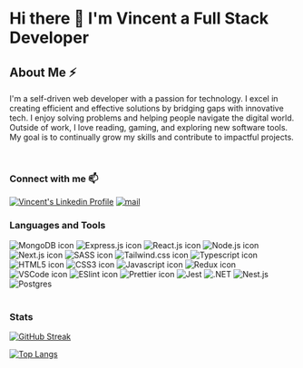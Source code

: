 # Hi there 👋 I'm Vincent a Full Stack Developer

## About Me ⚡
I'm a self-driven web developer with a passion for technology. I excel in creating efficient and effective solutions by bridging gaps with innovative tech. I enjoy solving problems and helping people navigate the digital world. Outside of work, I love reading, gaming, and exploring new software tools. My goal is to continually grow my skills and contribute to impactful projects.

<br />

### Connect with me 📫
[<img alt="Vincent's Linkedin Profile" src="https://img.shields.io/badge/LinkedIn-0077B5?style=for-the-badge&logo=linkedin&logoColor=white" />](https://www.linkedin.com/in/nacen-dev/)
[<img alt="mail" src="https://img.shields.io/badge/Gmail-D14836?style=for-the-badge&logo=gmail&logoColor=white" />](mailto:nacen.dev@gmail.com)


### Languages and Tools

<div>
  <img src="https://img.shields.io/badge/MongoDB-4EA94B?style=for-the-badge&logo=mongodb&logoColor=white" alt="MongoDB icon" />
  <img src="https://img.shields.io/badge/Express.js-000000?style=for-the-badge&logo=express&logoColor=white" alt="Express.js icon" />
  <img src="https://img.shields.io/badge/React-20232A?style=for-the-badge&logo=react&logoColor=61DAFB" alt="React.js icon" />
  <img src="https://img.shields.io/badge/Node.js-339933?style=for-the-badge&logo=nodedotjs&logoColor=white" alt="Node.js icon" />
  <img src="https://img.shields.io/badge/next.js-000000?style=for-the-badge&logo=nextdotjs&logoColor=white" alt="Next.js icon" />
  <img src="https://img.shields.io/badge/Sass-CC6699?style=for-the-badge&logo=sass&logoColor=white" alt="SASS icon" />
  <img src="https://img.shields.io/badge/Tailwind_CSS-38B2AC?style=for-the-badge&logo=tailwind-css&logoColor=white" alt="Tailwind.css icon" />
  <img src="https://img.shields.io/badge/TypeScript-007ACC?style=for-the-badge&logo=typescript&logoColor=white" alt="Typescript icon" />
  <img src="https://img.shields.io/badge/HTML5-E34F26?style=for-the-badge&logo=html5&logoColor=white" alt="HTML5 icon" />
  <img src="https://img.shields.io/badge/CSS3-1572B6?style=for-the-badge&logo=css3&logoColor=white" alt="CSS3 icon" />
  <img src="https://img.shields.io/badge/JavaScript-323330?style=for-the-badge&logo=javascript&logoColor=F7DF1E" alt="Javascript icon" />
  <img src="https://img.shields.io/badge/Redux-593D88?style=for-the-badge&logo=redux&logoColor=white" alt="Redux icon" />
  <img src="https://img.shields.io/badge/Visual_Studio_Code-0078D4?style=for-the-badge&logo=visual%20studio%20code&logoColor=white" alt="VSCode icon" />
  <img src="https://img.shields.io/badge/eslint-3A33D1?style=for-the-badge&logo=eslint&logoColor=white" alt="ESlint icon" />
  <img src="https://img.shields.io/badge/prettier-1A2C34?style=for-the-badge&logo=prettier&logoColor=F7BA3E" alt="Prettier icon" />
  <img src="https://img.shields.io/badge/Jest-C21325?style=for-the-badge&logo=jest&logoColor=white" alt="Jest" />
  <img src="https://img.shields.io/badge/.NET-5C2D91?style=for-the-badge&logo=.net&logoColor=white" alt=".NET" />
  <img src="https://img.shields.io/badge/nestjs-E0234E?style=for-the-badge&logo=nestjs&logoColor=white" alt="Nest.js" />
  <img src="https://img.shields.io/badge/postgresql-4169e1?style=for-the-badge&logo=postgresql&logoColor=white" alt="Postgres" />
</div>

<br />

### Stats

[![GitHub Streak](http://github-readme-streak-stats.herokuapp.com?user=nacen-dev&theme=dark&background=000000)](https://git.io/streak-stats)

[![Top Langs](https://github-readme-stats.vercel.app/api/top-langs/?username=nacen-dev&layout=compact&theme=vision-friendly-dark)](https://github.com/anuraghazra/github-readme-stats)
